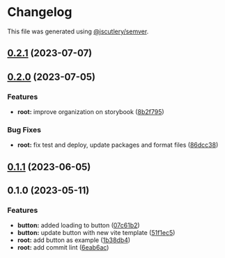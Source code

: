 # Changelog

This file was generated using [@jscutlery/semver](https://github.com/jscutlery/semver).

## [0.2.1](https://github.com/Novatics/novatics-ui/compare/button-0.2.0...button-0.2.1) (2023-07-07)

## [0.2.0](https://github.com/Novatics/novatics-ui/compare/button-0.1.1...button-0.2.0) (2023-07-05)


### Features

* **root:** improve organization on storybook ([8b2f795](https://github.com/Novatics/novatics-ui/commit/8b2f795811ab8304bb7d6ce2f56311949b3561d1))


### Bug Fixes

* **root:** fix test and deploy, update packages and format files ([86dcc38](https://github.com/Novatics/novatics-ui/commit/86dcc38a7efde19ca7051746e646663aea19ee28))

## [0.1.1](https://github.com/Novatics/novatics-ui/compare/button-0.1.0...button-0.1.1) (2023-06-05)

## 0.1.0 (2023-05-11)


### Features

* **button:** added loading to button ([07c61b2](https://github.com/Novatics/novatics-ui/commit/07c61b2feffcb16580a838948f65fd683eb3cb29))
* **button:** update button with new vite template ([51f1ec5](https://github.com/Novatics/novatics-ui/commit/51f1ec5c7a111a038c3e83d19e87c4c612d70d3b))
* **root:** add button as example ([1b38db4](https://github.com/Novatics/novatics-ui/commit/1b38db4a82c8a89120173168ab23db543900ef33))
* **root:** add commit lint ([6eab6ac](https://github.com/Novatics/novatics-ui/commit/6eab6aceca8f06d67904dcde1e542ccf2557e686))
